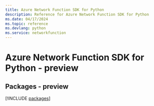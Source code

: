 ```yaml
---
title: Azure Network Function SDK for Python
description: Reference for Azure Network Function SDK for Python
ms.date: 04/17/2024
ms.topic: reference
ms.devlang: python
ms.service: networkfunction
---
```

# Azure Network Function SDK for Python - preview
## Packages - preview
[!INCLUDE [packages](network-function-index.md)]